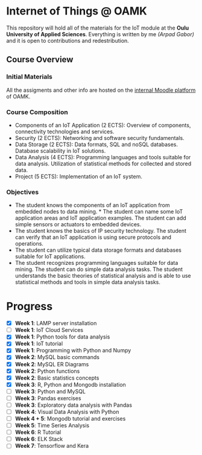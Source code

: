 # Internet of Things @ OAMK

This repository will hold all of the materials for the IoT module at the **Oulu University of Applied Sciences**. Everything is written by me _(Arpad Gabor)_ and it is open to contributions and redestribution.

## Course Overview

### Initial Materials

All the assigments and other info are hosted on the [internal Moodle platform](https://moodle.oamk.fi/course/view.php?id=6298#section-1) of OAMK.

### Course Composition

- Components of an IoT Application (2 ECTS): Overview of components, connectivity technologies and services.
- Security (2 ECTS): Networking and software security fundamentals.
- Data Storage (2 ECTS): Data formats, SQL and noSQL databases. Database scalability in IoT solutions.
- Data Analysis (4 ECTS): Programming languages and tools suitable for data analysis. Utilization of statistical methods for collected and stored data.
- Project (5 ECTS): Implementation of an IoT system.

### Objectives

- The student knows the components of an IoT application from embedded nodes to data mining. \* The student can name some IoT application areas and IoT application examples. The student can add simple sensors or actuators to embedded devices.
- The student knows the basics of IP security technology. The student can verify that an IoT application is using secure protocols and operations.
- The student can utilize typical data storage formats and databases suitable for IoT applications.
- The student recognizes programming languages suitable for data mining. The student can do simple data analysis tasks. The student understands the basic theories of statistical analysis and is able to use statistical methods and tools in simple data analysis tasks.

# Progress

- [x] **Week 1**: LAMP server installation
- [ ] **Week 1**: IoT Cloud Services
- [x] **Week 1**: Python tools for data analysis
- [x] **Week 1**: IoT tutorial
- [x] **Week 1**: Programming with Python and Numpy
- [x] **Week 2**: MySQL basic commands
- [x] **Week 2**: MySQL ER Diagrams
- [x] **Week 2**: Python functions
- [x] **Week 2**: Basic statistics concepts
- [x] **Week 3**: R, Python and Mongodb installation
- [ ] **Week 3**: Python and MySQL
- [ ] **Week 3**: Pandas exercises
- [ ] **Week 3**: Exploratory data analysis with Pandas
- [ ] **Week 4**: Visual Data Analysis with Python
- [ ] **Week 4 + 5**: Mongodb tutorial and exercises
- [ ] **Week 5**: Time Series Analysis
- [ ] **Week 6**: R Tutorial
- [ ] **Week 6**: ELK Stack
- [ ] **Week 7**: Tensorflow and Kera
